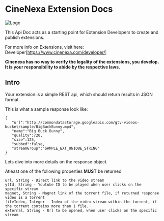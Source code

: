 
# CineNexa Extension Docs
![Logo](https://www.cinenexa.com/wp-content/uploads/2022/11/Uniwatch.png)

This Api Doc acts as a starting point for Extension Developers to create and publish extensions. 

For more info on Extensions, visit here: Developer[https://www.cinenexa.com/developer/]

**Cinenexa has no way to verify the legality of the extensions, you develop. It is your responsibility to abide by the respective laws.**


## Intro
Your extension is a simple REST api, which should return results in JSON format. 

This is what a sample response look like:

```
{
   "url":"http://commondatastorage.googleapis.com/gtv-videos-bucket/sample/BigBuckBunny.mp4",
   "name":"Big Buck Bunny",
   "quality":720,
   "size":125,
   "subbed":false,
   "streamGroup":"SAMPLE_EXT_UNIQUE_STRING"
}
```

Lets dive into more details on the response object.

Atleast one of the following properties **MUST** be returned
```
url, String - Direct link to the video stream 
ytId, String - Youtube ID to be played when user clicks on the specific stream 
magnet, String - Magnet link of the torrent file, if returned response video is a torrent 
fileIndex, Integer - Index of the video stream within the torrent, if the torrent contains more than 1 file.
external, String - Url to be opened, when user clicks on the specific stream 
```
